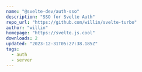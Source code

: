```yaml
---
name: "@svelte-dev/auth-sso"
description: "SSO for Svelte Auth"
repo_url: "https://github.com/willin/svelte-turbo"
author: "willin"
homepage: "https://svelte.js.cool"
downloads: 2
updated: "2023-12-31T05:27:38.185Z"
tags: 
  - auth
  - server
---
```

